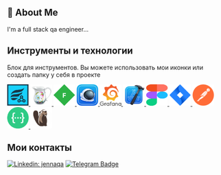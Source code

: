 ## 🚀 About Me
I'm a full stack qa engineer...

## Инструменты и технологии
Блок для инструментов. Вы можете использовать мои иконки или создать папку у себя в проекте


<p align="left">
<a href="https://marketplace.atlassian.com/apps/1014681/zephyr-squad-test-management-for-jira?tab=overview&hosting=cloud">
<img src="https://github.com/qajenna/qajenna/blob/main/icons/Zephyr.png" alt="Zephyr" width="50" height="50" />
</a>
<a href="https://www.charlesproxy.com/">
<img src="https://github.com/qajenna/qajenna/blob/main/icons/Charles.png" alt="Charles" width="50" height="50" />
</a>
<a href="https://www.telerik.com/fiddler">
<img src="https://github.com/qajenna/qajenna/blob/main/icons/Fiddler.png" alt="Fiddler" width="50" height="50" /> 
</a>
<a href="https://proxyman.io/">
<img src="https://github.com/qajenna/qajenna/blob/main/icons/Proxyman.png" alt="Proxyman" width="50" height="50" /> 
</a>
<a href="https://grafana.com/">
<img src="https://github.com/qajenna/qajenna/blob/main/icons/Grafana.png" alt="Grafana" width="50" height="50" />
</a>
<a href="https://developer.apple.com/xcode/">
<img src="https://github.com/qajenna/qajenna/blob/main/icons/Xcode.png" alt="Xcode" width="50" height="50" />
</a> 
<a href="https://figma.com">
<img src="https://github.com/qajenna/qajenna/blob/main/icons/Figma.svg" alt="Figma" width="50" height="50" /> 
</a>
<a href="https://www.atlassian.com/software/jira">
<img src="https://github.com/qajenna/qajenna/blob/main/icons/Jira.png" alt="Jira" width="50" height="50" />
</a>
<a href="https://www.postman.com/">
<img src="https://github.com/qajenna/qajenna/blob/main/icons/Postman.png" alt="Postman" width="50" height="50" />
</a>
<a href="https://swagger.io/">
<img src="https://github.com/qajenna/qajenna/blob/main/icons/swagger.png" alt="Swagger" width="50" height="50" />
</a>
<a href="https://dbeaver.io/">
<img src="https://github.com/qajenna/qajenna/blob/main/icons/DBeaver.png" alt="DBeaver" width="50" height="50" />
</a>
</p>

## Мои контакты

[![Linkedin: jennaqa](https://img.shields.io/badge/-LinkedIn-0e76a8?style=flat-square&logo=Linkedin&logoColor=white)](https://linkedin.com/in/дмитрий-водянов-71158b16b)
[![Telegram Badge](https://img.shields.io/badge/-Telegram-0088cc?style=flat-square&logo=Telegram&logoColor=white)](https://t.me/VodyanovDmitriy)
